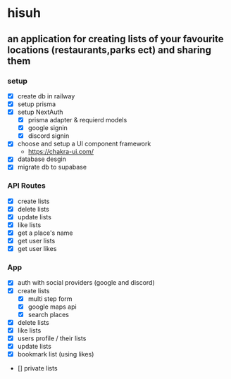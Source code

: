 # hisuh

## an application for creating lists of your favourite locations (restaurants,parks ect) and sharing them

### setup

- [x] create db in railway
- [x] setup prisma
- [x] setup NextAuth
  - [x] prisma adapter & requierd models
  - [x] google signin
  - [x] discord signin
- [x] choose and setup a UI component framework
  - https://chakra-ui.com/
- [x] database desgin
- [x] migrate db to supabase

### API Routes

- [x] create lists
- [x] delete lists
- [x] update lists
- [x] like lists
- [x] get a place's name
- [x] get user lists
- [x] get user likes

### App

- [x] auth with social providers (google and discord)
- [x] create lists
  - [x] multi step form
  - [x] google maps api
  - [x] search places
- [x] delete lists
- [x] like lists
- [x] users profile / their lists
- [x] update lists
- [x] bookmark list (using likes)
- [] private lists
